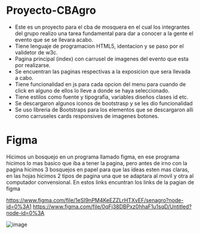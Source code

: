 # Proyecto-CBAgro
* Este es un proyecto para el cba de mosquera en el cual los integrantes del grupo realizo una tarea fundamental para dar a conocer a la gente el evento que se se llevara acabo.
* Tiene lenguaje de programacion HTML5, identacion y se paso por el validetor de w3c.
* Pagina principal (index) con carrusel de imagenes del evento que esta por realizarse.
* Se encuentran las paginas respectivas a la exposicion que sera llevada a cabo.
* Tiene funcionalidad en js para cada opcion del menu para cuando de click en alguno de ellos lo lleve a donde se haya seleccionado.
* Tiene estilos como fuente y tipografia, variables diseños clases id etc.
* Se descargaron algunos iconos de bootstrasp y se les dio funcionalidad
* Se uso libreria de Bootstraps para los elementos que se descargaron alli como carruseles cards responsives de imagenes botones.

# Figma 
Hicimos un bosquejo en un programa llamado figma, en ese programa hicimos lo mas basico que iba a tener la pagina, pero antes de irno con la pagina hicimos 3 bosquejos en papel para que las ideas esten mas claras, en las hojas hicimos 2 tipos de pagina una que se adaptara al movil y otra al computador convensional.
En estos links encuntran los links de la pagian de figma 

https://www.figma.com/file/1eSI9nPM4KeEZZLrHTXvEF/senagro?node-id=0%3A1
https://www.figma.com/file/0qFj38DBPxz0hhaF1u1sqD/Untitled?node-id=0%3A

![image](https://user-images.githubusercontent.com/110576497/195958046-650074f0-67ca-4f5f-9c76-7e426ed58256.png)


